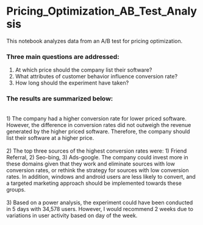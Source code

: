 # Pricing_Optimization_AB_Test_Analysis
This notebook analyzes data from an A/B test for pricing optimization.

### Three main questions are addressed:
1) At which price should the company list their software? <br>
2) What attributes of customer behavior influence conversion rate? <br>
3) How long should the experiment have taken? <br>

### The results are summarized below:
<br>
1) The company had a higher conversion rate for lower priced software. However, the difference in conversion rates did not outweigh the revenue generated by the higher priced software. Therefore, the company should list their software at a higher price.<br>
<br>
2) The top three sources of the highest conversion rates were: 1) Friend Referral,  2) Seo-bing, 3) Ads-google. The company could invest more in these domains given that they work and eliminate sources with low conversion rates, or rethink the strategy for sources with low conversion rates. In addition, windows and android users are less likely to convert, and a targeted marketing approach should be implemented towards these groups. <br>
<br>
3) Based on a power analysis, the experiment could have been conducted in 5 days with 34,578 users. However, I would recommend 2 weeks due to variations in user activity based on day of the week.
